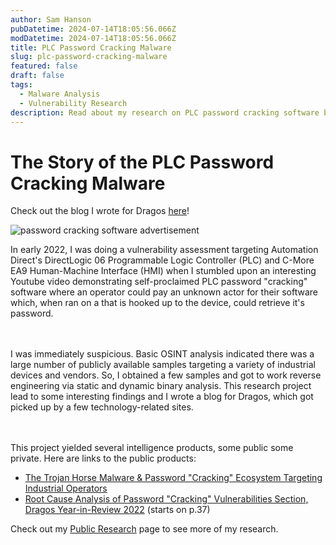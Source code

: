 ```yaml
---
author: Sam Hanson
pubDatetime: 2024-07-14T18:05:56.066Z
modDatetime: 2024-07-14T18:05:56.066Z
title: PLC Password Cracking Malware
slug: plc-password-cracking-malware
featured: false
draft: false
tags:
  - Malware Analysis
  - Vulnerability Research
description: Read about my research on PLC password cracking software being sold online. Turns out, it also gives you a Sality malware infection. This research was covered in major tech journals!
---
```


# The Story of the PLC Password Cracking Malware

Check out the blog I wrote for Dragos [here](https://www.dragos.com/blog/the-trojan-horse-malware-password-cracking-ecosystem-targeting-industrial-operators/)!

<div>
  <img src="/assets/pass-cracking-advertisement.png" class="sm:w-1/2 mx-auto" alt="password cracking software advertisement">
</div>

In early 2022, I was doing a vulnerability assessment targeting Automation Direct's DirectLogic 06 Programmable Logic Controller (PLC) and C-More EA9 Human-Machine Interface (HMI) when I stumbled upon an interesting Youtube video demonstrating self-proclaimed PLC password "cracking" software where an operator could pay an unknown actor for their software which, when ran on a that is hooked up to the device, could retrieve it's password.

<br></br>
I was immediately suspicious. Basic OSINT analysis indicated there was a large number of publicly available samples targeting a variety of industrial devices and vendors. So, I obtained a few samples and got to work reverse engineering via static and dynamic binary analysis. This research project lead to some interesting findings and I wrote a blog for Dragos, which got picked up by a few technology-related sites.

<br></br>
This project yielded several intelligence products, some public some private. Here are links to the public products:

- [The Trojan Horse Malware & Password "Cracking" Ecosystem Targeting Industrial Operators](https://www.dragos.com/blog/the-trojan-horse-malware-password-cracking-ecosystem-targeting-industrial-operators/)
- [Root Cause Analysis of Password "Cracking" Vulnerabilities Section, Dragos Year-in-Review 2022](https://hub.dragos.com/hubfs/312-Year-in-Review/2022/Dragos_Year-In-Review-Report-2022.pdf?hsLang=en) (starts on p.37)

Check out my [Public Research](/posts/public-reseearch/) page to see more of my research.
